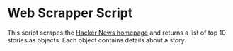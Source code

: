 # Web Scrapper Script
This script scrapes the [Hacker News homepage](https://news.ycombinator.com/) and returns a list of top 10 stories as objects.
Each object contains details about a story.
